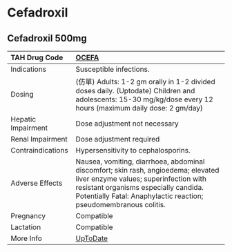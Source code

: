 # Cefadroxil

## Cefadroxil 500mg

| TAH Drug Code      | [OCEFA](https://www.tahsda.org.tw/drugs/hissearch.php?drug_code=OCEFA)                                                                                                                                                                  |
|:-------------------|:----------------------------------------------------------------------------------------------------------------------------------------------------------------------------------------------------------------------------------------|
| Indications        | Susceptible infections.                                                                                                                                                                                                                 |
| Dosing             | (仿單) Adults: 1-2 gm orally in 1-2 divided doses daily. (Uptodate) Children and adolescents: 15-30 mg/kg/dose every 12 hours (maximum daily dose: 2 gm/day)                                                                            |
| Hepatic Impairment | Dose adjustment not necessary                                                                                                                                                                                                           |
| Renal Impairment   | Dose adjustment required                                                                                                                                                                                                                |
| Contraindications  | Hypersensitivity to cephalosporins.                                                                                                                                                                                                     |
| Adverse Effects    | Nausea, vomiting, diarrhoea, abdominal discomfort; skin rash, angioedema; elevated liver enzyme values; superinfection with resistant organisms especially candida. Potentially Fatal: Anaphylactic reaction; pseudomembranous colitis. |
| Pregnancy          | Compatible                                                                                                                                                                                                                              |
| Lactation          | Compatible                                                                                                                                                                                                                              |
| More Info          | [UpToDate](https://www.uptodate.com/contents/cefadroxil-drug-information)                                                                                                                                                               |


